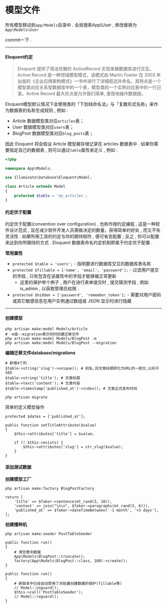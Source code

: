 # 模型文件

所有模型移动到`app/Models`目录中 . 全局搜索App\User , 修改替换为`App\Models\User`

commit一下 .

---

#### Eloquent约定

> Eloquent 提供了简洁优雅的 ActiveRecord 实现来跟数据库进行交互。Active Record 是一种领域模型模式，该模式由 Martin Fowler 在 2003 年出版的《企业应用架构模式》一书中进行了详细叙述并命名。其特点是一个模型类对应关系型数据库中的一个表，模型类的一个实例对应表中的一行记录。Active Record 最大优点是允许我们简单, 直观地操作数据层。

Eloquent模型默认情况下会使用类的「下划线命名法」与「复数形式名称」来作为数据表的名称生成规则 , 例如 :

* Article 数据模型类对应`articles`表；
* User 数据模型类对应`users`表；
* BlogPost 数据模型类对应`blog_posts`表；

因此 Eloquent 将会假设 Article 模型被存储记录在 articles 数据表中 . 如果你需要指定自己的数据表 , 则可以通过`table`属性来定义 , 例如 :

```php
<?php

namespace App\Models;

use Illuminate\Database\Eloquent\Model;

class Article extends Model
{
    protected $table = 'my_articles';
}
```

#### 约定优于配置

约定优于配置\(convention over configuration\) , 也称作按约定编程 , 这是一种软件设计范式 , 旨在减少软件开发人员需做决定的数量，获得简单的好处 , 而又不失灵活性 . 如果所用工具的约定与你的期待相符 , 便可省去配置 ; 反之 , 你可以配置来达到你所期待的方式 . Eloquent 数据表命名约定机制即属于约定优于配置 .

**常用属性**

* `protected $table = 'users';` - 指明要进行数据库交互的数据库表名称
* `protected $fillable = ['name', 'email', 'password'];` - 过滤用户提交的字段 , 只有包含在该属性中的字段才能够被正常更新
  * 这里的保护举个例子 , 用户在进行表单提交时 , 提交猜测字段 , 例如is\_admin , 以获取管理员权限 . 
* `protected $hidden = ['password', 'remember_token'];` - 需要对用户密码或其它敏感信息在用户实例通过数组或 JSON 显示时进行隐藏

---

#### 创建模型

```
php artisan make:model Models/Article
# -m或--migration表示同时创建迁移文件
php artisan make:model Models/BlogPost -m
php artisan make:model Models/BlogPost --migration
```

**编辑迁移文件database/migrations**

```
# 新增4个列
$table->string('slug')->unique(); # 别名,将文章标题转化为URL的一部分,以利于SEO
$table->string('title'); # 文章标题
$table->text('content'); # 文章内容
$table->timestamp('published_at')->index(); # 文章正式发布时间
```

```
php artisan migrate
```

简单的定义模型操作

```
protected $dates = ['published_at'];

public function setTitleAttribute($value)
{
    $this->attributes['title'] = $value;

    if (! $this->exists) {
        $this->attributes['slug'] = str_slug($value);
    }
}
```

#### 添加测试数据

**创建模型工厂**

```
php artisan make:factory BlogPostFactory
```

```
return [
    'title' => $faker->sentence(mt_rand(3, 10)),
    'content' => join("\n\n", $faker->paragraphs(mt_rand(3, 6))),
    'published_at' => $faker->dateTimeBetween('-1 month', '+3 days'),
];
```

**创建播种机**

```
php artisan make:seeder PostTableSeeder
```

```
public function run()
{
    # 清空表中数据
    App\Models\BlogPost::truncate();
    factory(App\Models\BlogPost::class, 100)->create();
}
```

```
public function run()
{
    # 新版本中已经自动禁用了对批量创建数据的保护(fillable等)
    // Model::unguard();
    $this->call('PostTableSeeder');
    // Model::reguard();
}
```



